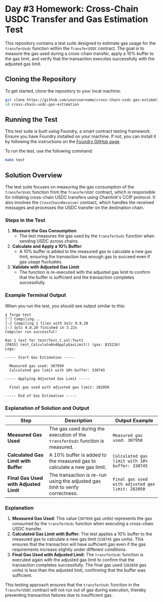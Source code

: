 # Day #3 Homework: Cross-Chain USDC Transfer and Gas Estimation Test
This repository contains a test suite designed to estimate gas usage for the `transferUsdc` function within the `TransferUSDC` contract. The goal is to measure the gas used during a cross-chain transfer, apply a 10% buffer to the gas limit, and verify that the transaction executes successfully with the adjusted gas limit.

## Cloning the Repository

To get started, clone the repository to your local machine:

```bash
git clone https://github.com/yourusername/cross-chain-usdc-gas-estimation.git
cd cross-chain-usdc-gas-estimation

```

## Running the Test

This test suite is built using Foundry, a smart contract testing framework. Ensure you have Foundry installed on your machine. If not, you can install it by following the instructions on the [Foundry GitHub page](https://github.com/foundry-rs/foundry).

To run the test, use the following command:

```bash
make test

```

## Solution Overview

The test suite focuses on measuring the gas consumption of the `transferUsdc` function from the `TransferUSDC` contract, which is responsible for initiating cross-chain USDC transfers using Chainlink's CCIP protocol. It also involves the `CrossChainReceiver` contract, which handles the received messages and processes the USDC transfer on the destination chain.

### Steps in the Test

1. **Measure the Gas Consumption**:
    - The test measures the gas used by the `transferUsdc` function when sending USDC across chains.
2. **Calculate and Apply a 10% Buffer**:
    - A 10% buffer is added to the measured gas to calculate a new gas limit, ensuring the transaction has enough gas to succeed even if gas usage fluctuates.
3. **Validate with Adjusted Gas Limit**:
    - The function is re-executed with the adjusted gas limit to confirm that the buffer is sufficient and the transaction completes successfully.

### Example Terminal Output

When you run the test, you should see output similar to this:

```
❯ forge test 
[⠊] Compiling...
[⠢] Compiling 1 files with Solc 0.8.20
[⠆] Solc 0.8.20 finished in 3.22s
Compiler run successful!

Ran 1 test for test/Test.t.sol:Test1
[PASS] test_CalculateAndApplyGasLimit() (gas: 833226)
Logs:

----- Start Gas Estimation -----

  Measured gas used: 307950
  Calculated gas limit with 10% buffer: 338745

----- Applying Adjusted Gas Limit -----

  Final gas used with adjusted gas limit: 282050

----- End of Gas Estimation -----

```

### Explanation of Solution and Output

| Step | Description | Output Example |
| --- | --- | --- |
| **Measured Gas Used** | The gas used during the execution of the `transferUsdc` function is measured. | `Measured gas used: 307950` |
| **Calculated Gas Limit with Buffer** | A 10% buffer is added to the measured gas to calculate a new gas limit. | `Calculated gas limit with 10% buffer: 338745` |
| **Final Gas Used with Adjusted Limit** | The transaction is re-run using the adjusted gas limit to verify correctness. | `Final gas used with adjusted gas limit: 282050` |

### Explanation

1. **Measured Gas Used**: This value (`307950` gas units) represents the gas consumed by the `transferUsdc` function when executing a cross-chain USDC transfer.
2. **Calculated Gas Limit with Buffer**: The test applies a 10% buffer to the measured gas to calculate a new gas limit (`338745` gas units). This ensures that the transaction will have sufficient gas even if the gas requirements increase slightly under different conditions.
3. **Final Gas Used with Adjusted Limit**: The `transferUsdc` function is executed again with the adjusted gas limit to confirm that the transaction completes successfully. The final gas used (`282050` gas units) is less than the adjusted limit, confirming that the buffer was sufficient.

This testing approach ensures that the `transferUsdc` function in the `TransferUSDC` contract will not run out of gas during execution, thereby preventing transaction failures due to insufficient gas.